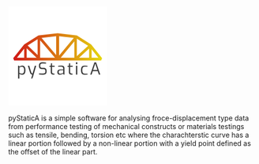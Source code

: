 ![alt text](https://raw.githubusercontent.com/samanseifi/pyStaticA/master/logo.png "Logo Title Text 1")

pyStaticA is a simple software for analysing froce-displacement type data from performance testing of mechanical constructs or
materials testings such as tensile, bending, torsion etc where the charachterstic curve has a linear portion followed by a
non-linear portion with a yield point defined as the offset of the linear part.
